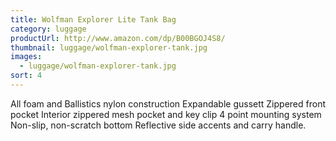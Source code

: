 ```yaml
---
title: Wolfman Explorer Lite Tank Bag
category: luggage
productUrl: http://www.amazon.com/dp/B00BGOJ4S8/
thumbnail: luggage/wolfman-explorer-tank.jpg
images:
  - luggage/wolfman-explorer-tank.jpg
sort: 4
---
```


All foam and Ballistics nylon construction Expandable gussett Zippered front pocket Interior zippered mesh pocket and key clip 4 point mounting system Non-slip, non-scratch bottom Reflective side accents and carry handle.

